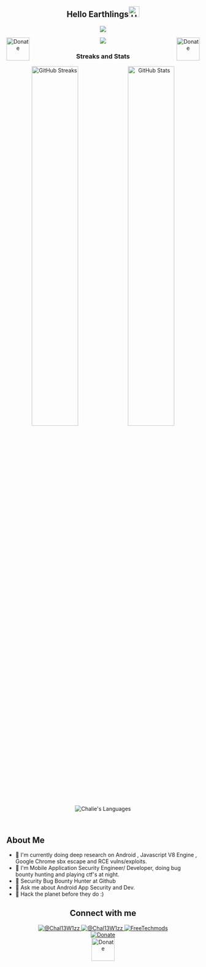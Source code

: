 <!-- ### Hi there 👋


**Chal13W1zz/Chal13W1zz** is a ✨ _special_ ✨ repository because its `README.md` (this file) appears on your GitHub profile.

Here are some ideas to get you started:

- 🔭 I’m currently working on ...
- 🌱 I’m currently learning ...
- 👯 I’m looking to collaborate on ...
- 🤔 I’m looking for help with ...
- 💬 Ask me about ...
- 📫 How to reach me: ...
- 😄 Pronouns: ...
- ⚡ Fun fact: ...
-->


<h2 align="center">Hello Earthlings<img src="https://media.giphy.com/media/hvRJCLFzcasrR4ia7z/giphy.gif" alt="Hello Earthlings" width="28" /></h2>

<p align="center"><img src="https://readme-typing-svg.herokuapp.com?font=poppins&color=%2336BCF7&center=true&vCenter=true&width=600&lines=Hi%2C+I+am+Mr+Chalie;I+%E2%9D%A4%EF%B8%8F+Android+App++Development+and+Security;I'm+doing+research+on+Browser+Eploitation;i+am+a+student;i+really+love+code+%E2%9D%A4%EF%B8%8F+;i+%E2%9D%A4%EF%B8%8F+ARM+Assembly+%E2%9D%A4%EF%B8%8F%E2%9D%A4%EF%B8%8F"></p>
  
  <p align="center">   
  <a href="https://www.paypal.com/donate?hosted_button_id=PJSAAEHCKWV5G"><img align="left" alt="Donate" width="60px" src="https://ionicabizau.github.io/badges/paypal.svg" /></a> 
    <a href="https://www.paypal.com/donate?hosted_button_id=PJSAAEHCKWV5G"><img align="right" alt="Donate" width="60px" src="https://ionicabizau.github.io/badges/paypal.svg" /></a>
  <a href="https://t.me/FreeTechMods" target="blank"><img src="https://img.shields.io/badge/Creator%20%2F%20Founder%20Of%20%40FreeTechMods%20%7C%20%40Hackers%20Lobby-Telegram-blue"> </a>
  </p>
  
<h3 align="center">Streaks and Stats</h3>
<p align="center">
  <img src="https://github-readme-streak-stats.herokuapp.com/?user=Chal13W1zz&amp;theme=nord" alt="GitHub Streaks" width="49%" />

  <img src="https://gitcard.vercel.app/api?username=Chal13W1zz&amp;show_icons=true&amp;theme=nord" alt="GitHub Stats" width="49%" />

</p>
<p align="center"> <img align="center" src="https://github-readme-stats.vercel.app/api/top-langs/?username=Chal13W1zz&theme=nord" alt="Chalie's Languages"> </p>

 <br />

## About Me
  - 🔭 I'm currently doing deep research on Android , Javascript V8 Engine , Google Chrome sbx escape and RCE vulns/exploits. 
  - 🌱 I'm Mobile Application Security Engineer/ Developer, doing bug bounty hunting and playing ctf's at night.
  - 👯 Security Bug Bounty Hunter at Github
  - 💬 Ask me about Android App Security and Dev.
  - 🥅 Hack the planet before they do :)
  
 <h2 align="center">  Connect with me </h2>

<p align="center"> 
<a href="https://twitter.com/Chal13W1zz" target="blank"><img src="https://img.shields.io/twitter/follow/Chal13W1zz?logo=twitter&style=social" alt="@Chal13W1zz"/>
<a href="https://t.me/Chal13W1zz" target="blank"><img src="https://img.shields.io/badge/%40Chal13W1zz-Telegram-blue" alt="@Chal13W1zz" />
<a href="https://www.youtube.com/channel/UCYtzy_RI9Bp8CWgNZzTPUmA?sub_confirmation=1" target="blank"><img src="https://img.shields.io/youtube/channel/views/UCYtzy_RI9Bp8CWgNZzTPUmA?label=FreeTechMods&style=social" alt="FreeTechmods" />
    <br/>
      <a target="blank" href="https://www.paypal.com/donate?hosted_button_id=PJSAAEHCKWV5G"><img  align="center" alt="Donate"
     src="https://komarev.com/ghpvc/?username=Chal13W1zz"  /></a>
    <br/>
        <a target="blank" href="https://www.paypal.com/donate?hosted_button_id=PJSAAEHCKWV5G"><img  align="center" alt="Donate" width="60px"
     src="https://ionicabizau.github.io/badges/paypal.svg" /></a>
</p>

